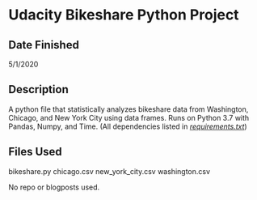 
# Udacity Bikeshare Python Project

## Date Finished
5/1/2020

## Description
A python file that statistically analyzes bikeshare data from Washington, Chicago, and New York City using data frames.
Runs on Python 3.7 with Pandas, Numpy, and Time. (All dependencies listed in [*requirements.txt*](requirements.txt))

## Files Used

bikeshare.py
chicago.csv
new_york_city.csv
washington.csv


No repo or blogposts used.



